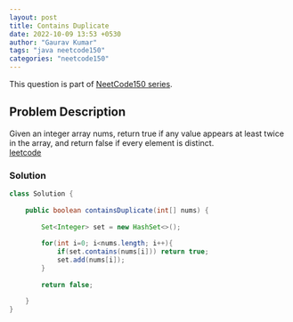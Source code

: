 ```yaml
---
layout: post
title: Contains Duplicate
date: 2022-10-09 13:53 +0530
author: "Gaurav Kumar"
tags: "java neetcode150"
categories: "neetcode150"
---
```


This question is part of [NeetCode150 series](https://neetcode.io/practice).  

## Problem Description

Given an integer array nums, return true if any value appears at least twice in the array, and return false if every element is distinct.  
[leetcode](https://leetcode.com/problems/contains-duplicate/)

### Solution

```java
class Solution {
    
    public boolean containsDuplicate(int[] nums) {
        
        Set<Integer> set = new HashSet<>();
        
        for(int i=0; i<nums.length; i++){
            if(set.contains(nums[i])) return true;
            set.add(nums[i]);
        }
        
        return false;
        
    }
}
```
